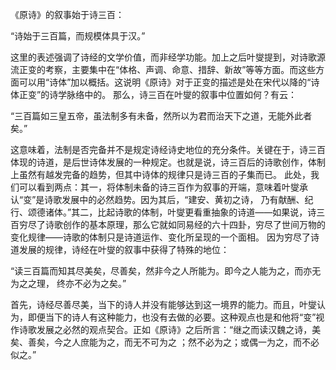 《原诗》的叙事始于诗三百：

“诗始于三百篇，而规模体具于汉。”

这里的表述强调了诗经的文学价值，而非经学功能。加上之后叶燮提到，对诗歌源流正变的考察，主要集中在“体格、声调、命意、措辞、新故”等等方面。而这些方面可以用“诗体”加以概括。这说明《原诗》对于正变的描述是处在宋代以降的“诗体正变”的诗学脉络中的。
那么，诗三百在叶燮的叙事中位置如何？有云：

“三百篇如三皇五帝，虽法制多有未备，然所以为君而治天下之道，无能外此者矣。”

这意味着，法制是否完备并不是规定诗经诗史地位的充分条件。关键在于，诗三百体现的诗道，是后世诗体发展的一种规定。也就是说，诗三百后的诗歌创作，体制上虽然有越发完备的趋势，但其中诗体的规律只是诗三百的子集而已。
此处，我们可以看到两点：其一，将体制未备的诗三百作为叙事的开端，意味着叶燮承认“变”是诗歌发展中的必然趋势。因为其后，“建安、黄初之诗， 乃有献酬、纪行、颂德诸体。”其二，比起诗歌的体制，叶燮更看重抽象的诗道——如果说，诗三百穷尽了诗歌创作的基本原理，那么它就如同易经的六十四卦，穷尽了世间万物的变化规律——诗歌的体制只是诗道运作、变化所呈现的一个面相。
因为穷尽了诗道发展的规律，诗经在叶燮的叙事中获得了特殊的地位：

“读三百篇而知其尽美矣，尽善矣，然非今之人所能为。即今之人能为之，而亦无为之之理， 终亦不必为之矣。”

首先，诗经尽善尽美，当下的诗人并没有能够达到这一境界的能力。而且，叶燮认为，即便当下的诗人有这种能力，也没有去做的必要。这种观点也是和他将“变”视作诗歌发展之必然的观点契合。正如《原诗》之后所言：“继之而读汉魏之诗，美矣、善矣，今之人庶能为之，而无不可为之 ；然不必为之；或偶一为之，而不必似之。”

